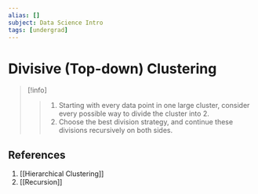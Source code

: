 ```yaml
---
alias: []
subject: Data Science Intro
tags: [undergrad]
---
```

# Divisive (Top-down) Clustering

> [!info]
> > 1. Starting with every data point in one large cluster, consider every possible way to divide the cluster into 2.
> > 2. Choose the best division strategy, and continue these divisions recursively on both sides.

## References
1. [[Hierarchical Clustering]]
2. [[Recursion]]